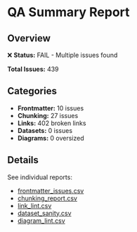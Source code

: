 # QA Summary Report

## Overview

❌ **Status:** FAIL - Multiple issues found

**Total Issues:** 439

## Categories

- **Frontmatter:** 10 issues
- **Chunking:** 27 issues
- **Links:** 402 broken links
- **Datasets:** 0 issues
- **Diagrams:** 0 oversized

## Details

See individual reports:

- [frontmatter_issues.csv](frontmatter_issues.csv)
- [chunking_report.csv](chunking_report.csv)
- [link_lint.csv](link_lint.csv)
- [dataset_sanity.csv](dataset_sanity.csv)
- [diagram_lint.csv](diagram_lint.csv)
